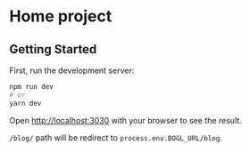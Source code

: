 # Home project

## Getting Started

First, run the development server:

```bash
npm run dev
# or
yarn dev
```

Open [http://localhost:3030](http://localhost:3030) with your browser to see the result.

`/blog/` path will be redirect to `process.env.BOGL_URL/blog`.
